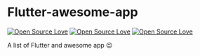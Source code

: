 # Flutter-awesome-app

[![Open Source Love](https://badges.frapsoft.com/os/v1/open-source.png?v=103)](https://github.com/nature1995/Flutter-awesome-app/)
[![Open Source Love](https://badges.frapsoft.com/os/v2/open-source.png?v=103)](https://github.com/nature1995/Flutter-awesome-app/)
[![Open Source Love](https://badges.frapsoft.com/os/v3/open-source.png?v=103)](https://github.com/nature1995/Flutter-awesome-app/)

A list of Flutter and awesome app 😉

